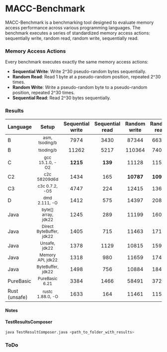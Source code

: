 # MACC-Benchmark

MACC-Benchmark is a benchmarking tool designed to evaluate memory access performance across various programming languages. The benchmark executes a series of standardized memory access actions: sequentially write, random read, random write, sequentially read.

### Memory Access Actions

Every benchmark executes exactly the same memory access actions: 
- **Sequential Write**: Write 2^30 pseudo-random bytes sequentially. 
- **Random Read**: Read 1 byte at a pseudo-random position, repeated 2^30 times.
- **Random Write**: Write a pseudo-random byte to a pseudo-random position, repeated 2^30 times.
- **Sequential Read**: Read 2^30 bytes sequentially.
  
### Results

| Language | Setup | Sequential write | Sequential read | Random write | Random read |
| :--- | :---: | :---: | :---: | :---: | :---: |
| B | <small>asm, tsoding/b</small> |7974 | 3430 | 87344 | 66361 | 
| B | <small>tsoding/b</small> |11262 | 5217 | 110364 | 74002 | 
| C | <small>gcc 15.1.0, -O2</small> |**1215** | **139** | 11128 | 11557 | 
| C2 | <small>c2c 58209d6d</small> |1434 | 165 | **10787** | **10907** | 
| C3 | <small>c3c 0.7.2, -O5</small> |4747 | 224 | 12415 | 13653 | 
| D | <small>dmd 2.111, -O</small> |1412 | 575 | 14397 | 20825 | 
| Java | <small>byte[] array, jdk22</small> |1245 | 289 | 11199 | 16018 | 
| Java | <small>Direct ByteBuffer, jdk22</small> |1405 | 715 | 11463 | 17102 | 
| Java | <small>Unsafe, jdk22</small> |1378 | 1129 | 10815 | 15984 | 
| Java | <small>Memory API, jdk22</small> |1318 | 980 | 11659 | 17414 | 
| Java | <small>ByteBuffer, jdk22</small> |1498 | 756 | 10884 | 18482 | 
| PureBasic | <small>PureBasic 6.21</small> |3384 | 1466 | 58491 | 37273 | 
| Rust (unsafe) | <small>rustc 1.88.0, -O</small> |1633 | 164 | 11461 | 11554 | 

#### Notes

#### TestResultsComposer
```bash
java TestResultComposer.java <path_to_folder_with_results>
```
### ToDo


